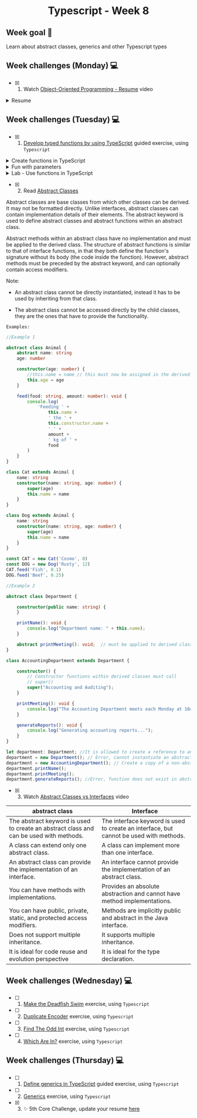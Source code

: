 <h1 align="center">Typescript - Week 8</h1>

## Week goal 🏁

<p>Learn about abstract classes, generics and other Typescript types</p>


## Week challenges (Monday) 💻

- [x] 1. Watch [Object-Oriented Programming - Resume](https://www.youtube.com/watch?v=pTB0EiLXUC8) video

<details>
<summary>Resume</summary>

A popular interview question concerns the four basic concepts of object-oriented programming. These concepts are encapsulation, abstraction, inheritance, and polymorphism. Before programming oriented to use a programming procedure that divided objects in a program into a set of functions, so that having data stored in a bunch of variables and functions that operate on the data, this style of programming is very simple and straightforward. It's often what we learn as part of our programming course at a university but as our programs grow we end up with a bunch of functions that are all over the place, we may find ourselves copying and pasting lines of code over and over again , we make a change in a function and then we vary other functions and they break, that is what is known as spaghetti code, there is a lot of interdependence between all these functions and it becomes problematic and object-oriented programming came to solve this problem.

Object-oriented programming combines a group of variables and related functions into one unit. We call that unit an object. We refer to these variables as properties and functions as methods.
In object-oriented programming we group related variables and functions that operate on them into objects and this is what we call encapsulation.

Abstraction allows us to use a technique for our objects so that we can hide some of the properties and methods from the outside and this gives us a couple of benefits first is that we will make the interface of those objects simpler, by compressing an object with some properties and methods is easier than an object with several properties and methods, the second benefit is that it helps us reduce the impact of the change, let's imagine that tomorrow we change these internal or private methods these changes will leak to the outside because we don't have any code that touch these methods outside of their container object. We can remove a method or change its parameters but neither of these changes will affect the rest of the application code so with abstraction we reduce the impact of changing.

The third central concept in object-oriented programming is inheritance, which is a mechanism that allows you to eliminate redundant code.

Finally polymorphism, poly means many, morphism means shape, and polymorphism means many shapes in object orientation. Programming polymorphism is a technique that allows you to get rid of long ethanol or switch and case statements.

These are the benefits of object oriented programming, programming using encapsulation we group related variables and functions together and in this way we can reduce complexity now we can reuse this and make object from parts of a program or in different programs with abstraction we hide the details and complexity and show only the essentials, this technique reduces complexity and also isolates the impact of code changes with inheritance we can eliminate redundant code and with polymorphism we can refactor ugly switch/case statements.
</details>

## Week challenges (Tuesday) 💻

- [x] 1. [Develop typed functions by using TypeScript](https://docs.microsoft.com/en-us/learn/modules/typescript-develop-typed-functions/) guided exercise, using `Typescript`

<details>
<summary>Create functions in TypeScript</summary>

In `JavaScript`, function definitions don't specify data types for parameters, perform type checking on the passed arguments, or check the number of arguments received. Therefore, you must add the logic for checking these parameters to your functions.

`TypeScript` simplifies the development of functions and makes them easier to troubleshoot by enabling you to type parameters and return values. TypeScript also adds new options for parameters. For example, while all parameters are optional in JavaScript functions, you can choose to make parameters required or optional in TypeScript.

Adding types to functions help prevent you from passing values that you shouldn't pass to your functions. This is especially important when you're working with larger code bases or functions developed by others. While adding types is a simple difference, it offers the benefit of type checking the values that you pass to the function and what is returned.

As in `JavaScript`, we can define functions in `TypeScript` several different ways. Let's look at how these functions differ with the addition of types in `TypeScript`.

`Named functions`

A named function is a function declaration written with the function keyword and provided with a distinct name within the current scope

The syntax for declaring a named function in TypeScript is the same as defining one in JavaScript. The only difference with TypeScript is that you can provide a type annotation for the function's parameters and return value.

This function accepts two parameters of type number and returns a number.

```typescript
function addNumbers (x: number, y: number): number {
   return x + y;
}
addNumbers(1, 2);
```

`Anonymous functions`

A function expression (or anonymous function) is a function that isn't pre-loaded into the execution context, and only runs when the code encounters it. Function expressions are created at runtime and must be declared before they can be called. 

Function expressions represent values so they're usually assigned to a variable or passed to other functions, and can be anonymous, meaning the function has no name.

This example assigns a function expression to the variable addNumbers. Notice that function appears in place of the function name, making the function anonymous. You can now use this variable to call the function.

```typescript
let addNumbers = function (x: number, y: number): number {
   return x + y;
}
addNumbers(1, 2);
```
This shows what the named function sum looks like when written as an anonymous function. Notice that the name add has been replaced with function and the function has been implemented as an expression in a variable declaration.


`Arrow functions`

Also called Lambda or fat arrow functions because of the `=>` operator used to define them, provide shorthand syntax for defining an anonymous function. Due to their concise nature, arrow functions are often used with simple functions and in some event handling scenarios.

This example compares the syntax of an anonymous function to a single line arrow function. The arrow function abbreviates the syntax by omitting the function keyword and adding the => operator between the parameters and the function body.

```typescript
// Anonymous function
let addNumbers1 = function (x: number, y: number): number {
   return x + y;
}

// Arrow function
let addNumbers2 = (x: number, y: number): number => x + y;
```
```
Note: Single line arrow functions can use concise body syntax, or implicit return, which allows the omission of the curly brackets and the return keyword.

If the function body has more than a single line, enclose it in curly braces and include the return statement (if appropriate.) 
```
</details>

<details>
<summary>Fun with parameters</summary>

The TypeScript compiler assumes, by default, that all parameters defined in a function are required. When a function is called, the TypeScript compiler verifies:

A value has been provided for each parameter.
Only parameters that the function requires are passed to it.
The parameters are passed in the order in which they are defined in the function.
This is different from JavaScript, which assumes that all parameters are optional and allows you to pass more (or fewer) arguments to the function than are defined by it.

`Required parameters`

All function parameters are required, unless otherwise specified, and the number of arguments passed to a function must match the number of required parameters the function expects.


```typescript
function addNumbers (x: number, y: number): number {
   return x + y;
}

addNumbers(1, 2); // Returns 3
addNumbers(1);    // Returns an error
```
In this example, all parameters are required.

`Optional parameters`

You can also define optional parameters by appending a question mark (?) to the end of the parameter name.

In this example, x is required and y is optional. 

```typescript
function addNumbers (x: number, y?: number): number {
    if (y === undefined) {
        return x;
    } else {
        return x + y;
    }
}

addNumbers(1, 2); // Returns 3
addNumbers(1);    // Returns 1
```

```
Note: the optional parameter must come after any required parameters in the parameter list. Also, for this function to return the correct value, you must address the possibility that y may be passed in as undefined.
```
`Default parameters`

You can also assign default values to optional parameters. If a value is passed as an argument to the optional parameter, that value will be assigned to it. Otherwise, the default value will be assigned to it. 

In this example, x is required and y is optional. If value is not passed to y, the default value is 25.

```typescript
function addNumbers (x: number, y = 25): number {
   return x + y;
}

addNumbers(1, 2);  // Returns 3
addNumbers(1);     // Returns 26
```

`Rest Parameters`

If you want to work with multiple parameters as a group (in an array) or don't know how many parameters a function will ultimately take, you can use rest parameters. Rest parameters are treated as a boundless number of optional parameters. You may leave them off or have as many as you want.

This example has one required parameter and an optional parameter called restOfNumbers that can accept any number of additional numbers. The ellipsis (...) before restOfNumbers tells the compiler to build an array of the arguments passed to the function and assigns the name that follows to it so you can use it in your function.

```typescript
let addAllNumbers = (firstNumber: number, ...restOfNumbers: number[]): number => {
   let total: number =  firstNumber;
   for(let counter = 0; counter < restOfNumbers.length; counter++) {
      if(isNaN(restOfNumbers[counter])){
         continue;
      }
      total += Number(restOfNumbers[counter]);
   }
   return total;
}
```
`Deconstructed object parameters`

Function parameters are positional and must be passed in the order in which they are defined in the function.

To enable named parameters you can use a technique called deconstructed object parameters. This enables you to use an interface to defined named, rather than positional, parameters in your functions.

The following example defines an interface called Message that defines two properties. In the displayMessage function, the Message object is passed as a parameter, providing access to the properties as if they are normal parameters.

```typescript
interface Message {
   text: string;
   sender: string;
}

function displayMessage({text, sender}: Message) {
    console.log(`Message from ${sender}: ${text}`);
}

displayMessage({sender: 'Christopher', text: 'hello, world'});
```
</details>

<details>
<summary>Lab - Use functions in TypeScript</summary>

 
```typescript
 /* Module 4: Develop typed functions using TypeScript
   Lab Start  */
```

```typescript
/*  EXERCISE 1
    TODO: Declare a new function type for the sortDescending and sortAscending functions. */
   
   type compareFunctionType = (a: number, b: number) => number;

/*  TODO: Convert the sortDescending and sortAscending functions to arrow 
    functions. */

/*  sortDescending is a comparison function that tells the sort method how to sort 
    numbers in descending order */

let sortDescending: compareFunctionType = (a, b) => {
if (a > b) {
    return -1;
} else if (b > a) {
    return 1;
} else {
    return 0;
}
}

/*  sortDescending is a comparison function that tells the sort method how to sort 
    numbers in ascending order. */

let sortAscending: compareFunctionType = (a, b) => {
if (a > b) {
    return 1;
} else if (b > a) {
    return -1;
} else {
    return 0;
}
}

/*  The buildArray function builds an array of unique random numbers containing the number 
    of items based on the number passed to it. The sortOrder parameter determines 
    whether to sort the array in ascending or descending order. */

/*  TODO: Update the BuildArray function. */

function buildArray(items: number, sortOrder: 'ascending' | 'descending'): number[] {
    let randomNumbers: number[] = [];
    let nextNumber: number;
    for (let counter = 0; counter < items; counter++) {
        nextNumber = Math.ceil(Math.random() * (100 - 1));
        if (randomNumbers.indexOf(nextNumber) === -1) {
          randomNumbers.push(nextNumber);
        } else {
          counter--;
        }
    }
    if (sortOrder === 'ascending') {
      return randomNumbers.sort(sortAscending);
    } else {
      return randomNumbers.sort(sortDescending);
    }
}

let myArray1 = buildArray(12, 'ascending');
let myArray2 = buildArray(8, 'descending');
console.log(myArray1);
console.log(myArray2);
```

```typescript
*  EXERCISE 2
    TODO: Update the LoanCalculator function. */

function loanCalculator (principle: number, interestRate: number, months = 12): string {
    let interest: number = interestRate / 1200;   // Calculates the monthly interest rate
    let payment: number;
    payment = principle * interest / (1 - (Math.pow(1/(1 + interest), months)));
    return payment.toFixed(2);
}

let myLoan = loanCalculator(1000, 5);
console.log(myLoan); //"85.61" 
```
</details>


- [x] 2. Read [Abstract Classes](https://sbcode.net/typescript/abstract_classes/)

Abstract classes are base classes from which other classes can be derived. It may not be formatted directly. Unlike interfaces, abstract classes can contain implementation details of their elements. The abstract keyword is used to define abstract classes and abstract functions within an abstract class.
 
Abstract methods within an abstract class have no implementation and must be applied to the derived class. The structure of abstract functions is similar to that of interface functions, in that they both define the function's signature without its body (the code inside the function). However, abstract methods must be preceded by the abstract keyword, and can optionally contain access modifiers.

Note: 

- An abstract class cannot be directly instantiated, instead it has to be used by inheriting from that class.

- The abstract class cannot be accessed directly by the child classes, they are the ones that have to provide the functionality.

`Examples:`

```typescript
//Example 1

abstract class Animal {
    abstract name: string
    age: number

    constructor(age: number) {
        //this.name = name // this must now be assigned in the derived class instead
        this.age = age
    }

    feed(food: string, amount: number): void {
        console.log(
            'Feeding ' +
                this.name +
                ' the ' +
                this.constructor.name +
                ' ' +
                amount +
                ' kg of ' +
                food
        )
    }
}

class Cat extends Animal {
    name: string
    constructor(name: string, age: number) {
        super(age)
        this.name = name
    }
}

class Dog extends Animal {
    name: string
    constructor(name: string, age: number) {
        super(age)
        this.name = name
    }
}

const CAT = new Cat('Cosmo', 8)
const DOG = new Dog('Rusty', 12)
CAT.feed('Fish', 0.1)
DOG.feed('Beef', 0.25)
```
```typescript
//Example 2

abstract class Department {

    constructor(public name: string) {
    }

    printName(): void {
        console.log("Department name: " + this.name);
    }

    abstract printMeeting(): void;  // must be applied to derived classes
}

class AccountingDepartment extends Department {

    constructor() {
        // Constructor functions within derived classes must call
        // super()
        super("Accounting and Auditing");
    }

    printMeeting(): void {
        console.log("The Accounting Department meets each Monday at 10am.");
    }

    generateReports(): void {
        console.log("Generating accounting reports...");
    }
}

let department: Department; //It is allowed to create a reference to an abstract type.
department = new Department(); // Error, cannot instantiate an abstract class
department = new AccountingDepartment(); // Create a copy of a non-abstract subclass and assign it to an allowed variable
department.printName();
department.printMeeting();
department.generateReports(); //Error, function does not exist in abstract type declaration
```

- [x] 3. Watch [Abstract Classes vs Interfaces](https://www.youtube.com/watch?v=Lnqmde9LP74) video

| abstract class | Interface |
| ------------- | ------------- |
| The abstract keyword is used to create an abstract class and can be used with methods.  | The interface keyword is used to create an interface, but cannot be used with methods. |
| A class can extend only one abstract class.  | A class can implement more than one interface.  |
| An abstract class can provide the implementation of an interface.| An interface cannot provide the implementation of an abstract class. |
| You can have methods with implementations.|Provides an absolute abstraction and cannot have method implementations.|
| You can have public, private, static, and protected access modifiers.|Methods are implicitly public and abstract in the Java interface.|
|Does not support multiple inheritance.|It supports multiple inheritance.|
|It is ideal for code reuse and evolution perspective|It is ideal for the type declaration.|

## Week challenges (Wednesday) 💻

- [ ] 1. [Make the Deadfish Swim](./exercises/e01/desc) exercise, using `Typescript`
- [ ] 2. [Duplicate Encoder](./exercises/e03/desc) exercise, using `Typescript`
- [ ] 3. [Find The Odd Int](./exercises/e04/desc) exercise, using `Typescript`
- [ ] 4. [Which Are In?](./exercises/e05/desc) exercise, using `Typescript`

## Week challenges (Thursday) 💻

- [ ] 1. [Define generics in TypeScript](https://docs.microsoft.com/en-us/learn/modules/typescript-generics/) guided exercise, using `Typescript`
- [ ] 2. [Generics](./exercises/e00/desc) exercise, using `Typescript`
- [x] 3. ✨ 5th Core Challenge, update your resume [here](https://corecode.notion.site/CV-or-Resume-Boost-9092fff9f9cf4944a7c1717b11b09223)
